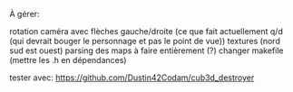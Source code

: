 À gérer:

rotation caméra avec flèches gauche/droite (ce que fait actuellement q/d (qui devrait bouger le personnage et pas le point de vue))
textures (nord sud est ouest)
parsing des maps à faire entièrement (?)
changer makefile (mettre les .h en dépendances)

tester avec: https://github.com/Dustin42Codam/cub3d_destroyer